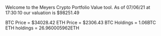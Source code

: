 Welcome to the Meyers Crypto Portfolio Value tool. 
As of 07/06/21 at 17:30:10 our valuation is $98251.49 

BTC Price = $34028.42
 ETH Price = $2306.43
BTC Holdings = 1.06BTC
 ETH holdings = 26.960005962ETH 
